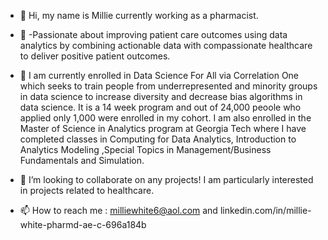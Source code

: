 - 👋 Hi, my name is Millie currently working as a pharmacist.


- 👀 -Passionate about improving patient care outcomes using data analytics by combining actionable data with 
      compassionate healthcare to deliver positive patient outcomes.

- 🌱 I am currently enrolled in Data Science For All via Correlation One which seeks to train people from underrepresented 
      and minority groups in data science to increase diversity and decrease bias algorithms in data science.
      It is a 14 week program and out of 24,000 peoole who applied only 1,000 were enrolled in my cohort.
      I am also enrolled in the Master of Science in Analytics program at Georgia Tech where I have completed classes in 
      Computing for Data Analytics, Introduction to Analytics Modeling ,Special Topics in Management/Business Fundamentals and Simulation.

- 💞️ I’m looking to collaborate on any projects! I am particularly interested in projects related to healthcare. 

- 📫 How to reach me : milliewhite6@aol.com  and linkedin.com/in/millie-white-pharmd-ae-c-696a184b

<!---
milliewhite/milliewhite is a ✨ special ✨ repository because its `README.md` (this file) appears on your GitHub profile.
You can click the Preview link to take a look at your changes.
--->
